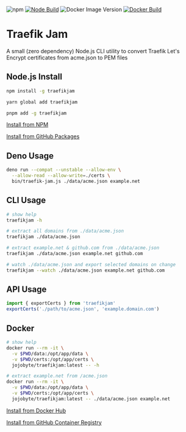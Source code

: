 
![npm](https://img.shields.io/npm/v/traefikjam)
[![Node Build](https://github.com/jojobyte/traefikjam/actions/workflows/node-build.yml/badge.svg)](https://github.com/jojobyte/traefikjam/actions/workflows/node-build.yml)
![Docker Image Version](https://img.shields.io/docker/v/jojobyte/traefikjam/latest?label=DockerHub)
[![Docker Build](https://github.com/jojobyte/traefikjam/actions/workflows/docker-build.yml/badge.svg)](https://github.com/jojobyte/traefikjam/actions/workflows/docker-build.yml)

# Traefik Jam

A small (zero dependency) Node.js CLI utility to convert Traefik Let's Encrypt certificates from acme.json to PEM files

## Node.js Install

```sh
npm install -g traefikjam

yarn global add traefikjam

pnpm add -g traefikjam
```
[Install from NPM](https://www.npmjs.com/package/traefikjam)

[Install from GitHub Packages](https://github.com/jojobyte/traefikjam/packages/1456711)

## Deno Usage
```sh
deno run --compat --unstable --allow-env \
  --allow-read --allow-write=./certs \
  bin/traefik-jam.js ./data/acme.json example.net
```

## CLI Usage
```sh
# show help
traefikjam -h

# extract all domains from ./data/acme.json
traefikjam ./data/acme.json

# extract example.net & github.com from ./data/acme.json
traefikjam ./data/acme.json example.net github.com

# watch ./data/acme.json and export selected domains on change
traefikjam --watch ./data/acme.json example.net github.com
```

## API Usage
```js
import { exportCerts } from 'traefikjam'
exportCerts('./path/to/acme.json', 'example.domain.com')
```

## Docker

```sh
# show help
docker run --rm -it \
  -v $PWD/data:/opt/app/data \
  -v $PWD/certs:/opt/app/certs \
  jojobyte/traefikjam:latest -- -h

# extract example.net from /acme.json
docker run --rm -it \
  -v $PWD/data:/opt/app/data \
  -v $PWD/certs:/opt/app/certs \
  jojobyte/traefikjam:latest -- ./data/acme.json example.net
```

[Install from Docker Hub](https://hub.docker.com/r/jojobyte/traefikjam)

[Install from GitHub Container Registry](https://github.com/jojobyte/traefikjam/pkgs/container/traefikjam)
